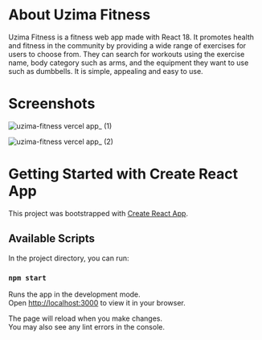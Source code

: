 # About Uzima Fitness

Uzima Fitness is a fitness web app made with React 18. 
It promotes health and fitness in the community by providing a wide range of exercises for users to choose from. 
They can search for workouts using the exercise name, body category such as arms, and the equipment they want to use such as dumbbells. 
It is simple, appealing and easy to use.

# Screenshots
![uzima-fitness vercel app_ (1)](https://github.com/cheronodaisy/uzima-fitness/assets/85867696/1fe4ccf0-c541-4476-a284-ce05272039c2)

![uzima-fitness vercel app_ (2)](https://github.com/cheronodaisy/uzima-fitness/assets/85867696/77cc4dd9-0fbc-4888-9130-491ccf97c903)

# Getting Started with Create React App

This project was bootstrapped with [Create React App](https://github.com/facebook/create-react-app).

## Available Scripts

In the project directory, you can run:

### `npm start`

Runs the app in the development mode.\
Open [http://localhost:3000](http://localhost:3000) to view it in your browser.

The page will reload when you make changes.\
You may also see any lint errors in the console.

